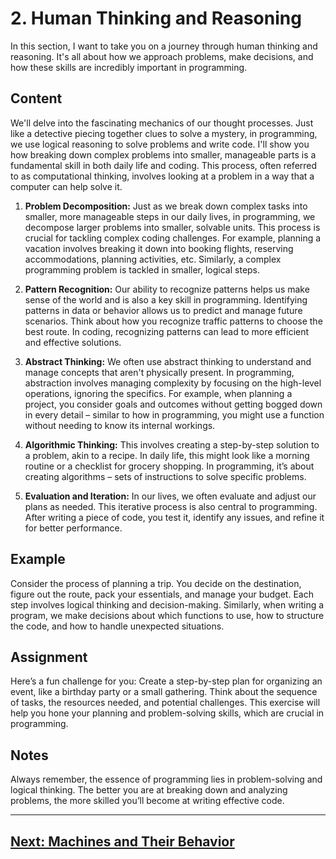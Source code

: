 # 2. Human Thinking and Reasoning

In this section, I want to take you on a journey through human thinking and reasoning. It's all about how we approach problems, make decisions, and how these skills are incredibly important in programming.

## Content

We'll delve into the fascinating mechanics of our thought processes. Just like a detective piecing together clues to solve a mystery, in programming, we use logical reasoning to solve problems and write code. I'll show you how breaking down complex problems into smaller, manageable parts is a fundamental skill in both daily life and coding. This process, often referred to as computational thinking, involves looking at a problem in a way that a computer can help solve it.

1. **Problem Decomposition:** Just as we break down complex tasks into smaller, more manageable steps in our daily lives, in programming, we decompose larger problems into smaller, solvable units. This process is crucial for tackling complex coding challenges. For example, planning a vacation involves breaking it down into booking flights, reserving accommodations, planning activities, etc. Similarly, a complex programming problem is tackled in smaller, logical steps.

2. **Pattern Recognition:** Our ability to recognize patterns helps us make sense of the world and is also a key skill in programming. Identifying patterns in data or behavior allows us to predict and manage future scenarios. Think about how you recognize traffic patterns to choose the best route. In coding, recognizing patterns can lead to more efficient and effective solutions.

3. **Abstract Thinking:** We often use abstract thinking to understand and manage concepts that aren't physically present. In programming, abstraction involves managing complexity by focusing on the high-level operations, ignoring the specifics. For example, when planning a project, you consider goals and outcomes without getting bogged down in every detail – similar to how in programming, you might use a function without needing to know its internal workings.

4. **Algorithmic Thinking:** This involves creating a step-by-step solution to a problem, akin to a recipe. In daily life, this might look like a morning routine or a checklist for grocery shopping. In programming, it’s about creating algorithms – sets of instructions to solve specific problems.

5. **Evaluation and Iteration:** In our lives, we often evaluate and adjust our plans as needed. This iterative process is also central to programming. After writing a piece of code, you test it, identify any issues, and refine it for better performance.

## Example

Consider the process of planning a trip. You decide on the destination, figure out the route, pack your essentials, and manage your budget. Each step involves logical thinking and decision-making. Similarly, when writing a program, we make decisions about which functions to use, how to structure the code, and how to handle unexpected situations.

## Assignment

Here’s a fun challenge for you: Create a step-by-step plan for organizing an event, like a birthday party or a small gathering. Think about the sequence of tasks, the resources needed, and potential challenges. This exercise will help you hone your planning and problem-solving skills, which are crucial in programming.

## Notes

Always remember, the essence of programming lies in problem-solving and logical thinking. The better you are at breaking down and analyzing problems, the more skilled you’ll become at writing effective code.

___

## [Next: Machines and Their Behavior](../section_3/README.md)
